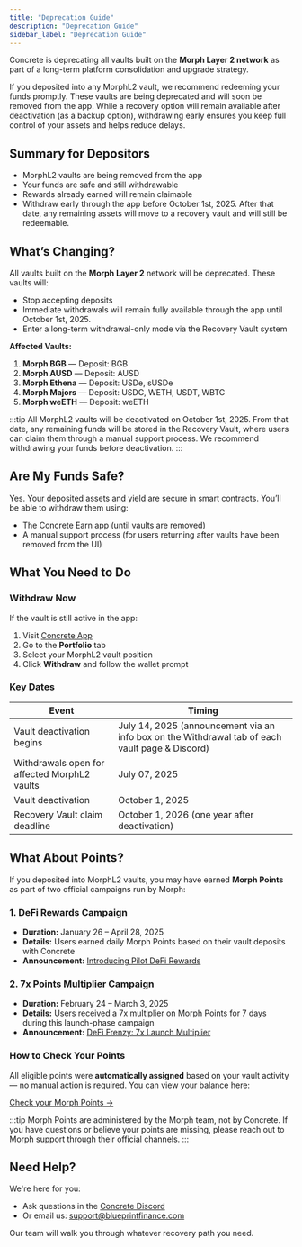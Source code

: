 ```yaml
---
title: "Deprecation Guide"
description: "Deprecation Guide"
sidebar_label: "Deprecation Guide"
---
```


Concrete is deprecating all vaults built on the **Morph Layer 2 network** as part of a long-term platform consolidation and upgrade strategy.

If you deposited into any MorphL2 vault, we recommend redeeming your funds promptly. These vaults are being deprecated and will soon be removed from the app. While a recovery option will remain available after deactivation (as a backup option), withdrawing early ensures you keep full control of your assets and helps reduce delays.

## Summary for Depositors

- MorphL2 vaults are being removed from the app
- Your funds are safe and still withdrawable
- Rewards already earned will remain claimable
- Withdraw early through the app before October 1st, 2025. After that date, any remaining assets will move to a recovery vault and will still be redeemable.

## What’s Changing?

All vaults built on the **Morph Layer 2** network will be deprecated. These vaults will:

- Stop accepting deposits
- Immediate withdrawals will remain fully available through the app until October 1st, 2025.
- Enter a long-term withdrawal-only mode via the Recovery Vault system

**Affected Vaults:**

1. **Morph BGB** — Deposit: BGB
2. **Morph AUSD** — Deposit: AUSD
3. **Morph Ethena** — Deposit: USDe, sUSDe
4. **Morph Majors** — Deposit: USDC, WETH, USDT, WBTC
5. **Morph weETH** — Deposit: weETH

:::tip
All MorphL2 vaults will be deactivated on October 1st, 2025. From that date, any remaining funds will be stored in the Recovery Vault, where users can claim them through a manual support process. We recommend withdrawing your funds before deactivation.
:::
>

## Are My Funds Safe?

Yes. Your deposited assets and yield are secure in smart contracts. You’ll be able to withdraw them using:

- The Concrete Earn app (until vaults are removed)
- A manual support process (for users returning after vaults have been removed from the UI)

## What You Need to Do

### Withdraw Now

If the vault is still active in the app:

1. Visit [Concrete App](https://app.concrete.xyz/)
2. Go to the **Portfolio** tab
3. Select your MorphL2 vault position
4. Click **Withdraw** and follow the wallet prompt

### Key Dates

| **Event** | **Timing** |
| --- | --- |
| Vault deactivation begins | July 14, 2025 (announcement via an info box on the Withdrawal tab of each vault page & Discord) |
| Withdrawals open for affected MorphL2 vaults | July 07, 2025 |
| Vault deactivation | October 1, 2025 |
| Recovery Vault claim deadline | October 1, 2026 (one year after deactivation) |

## What About Points?

If you deposited into MorphL2 vaults, you may have earned **Morph Points** as part of two official campaigns run by Morph:

### 1. DeFi Rewards Campaign

- **Duration:** January 26 – April 28, 2025
- **Details:** Users earned daily Morph Points based on their vault deposits with Concrete
- **Announcement:** [Introducing Pilot DeFi Rewards](https://morph.ghost.io/introducing-pilot-defi-rewards-supercharge-your-earnings-on-morph-zoo/)

### 2. 7x Points Multiplier Campaign

- **Duration:** February 24 – March 3, 2025
- **Details:** Users received a 7x multiplier on Morph Points for 7 days during this launch-phase campaign
- **Announcement:** [DeFi Frenzy: 7x Launch Multiplier](https://morph.ghost.io/defi-frenzy-concrete-layer-bank-join-morphs-defi-rewards-with-7x-launch-multiplier/)

### How to Check Your Points

All eligible points were **automatically assigned** based on your vault activity — no manual action is required. You can view your balance here:

[Check your Morph Points →](https://www.morphl2.io/points/greattoken_migration/defirewards)

:::tip
Morph Points are administered by the Morph team, not by Concrete. If you have questions or believe your points are missing, please reach out to Morph support through their official channels.
:::

## Need Help?

We're here for you:

- Ask questions in the [Concrete Discord](https://discord.gg/concretexyz)
- Or email us: [support@blueprintfinance.com](mailto:support@blueprintfinance.com)

Our team will walk you through whatever recovery path you need.

